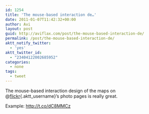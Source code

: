 ```yaml
---
id: 1254
title: 'The mouse-based interaction de…'
date: 2011-01-07T11:42:32+00:00
author: Avi
layout: post
guid: http://aviflax.com/post/the-mouse-based-interaction-de/
permalink: /post/the-mouse-based-interaction-de/
aktt_notify_twitter:
  - 'yes'
aktt_twitter_id:
  - "23404122002685952"
categories:
  - none
tags:
  - tweet
---
```

The mouse-based interaction design of the maps on @[flickr](http://twitter.com/flickr){.aktt_username}’s photo pages is really great.

Example: <a href="http://t.co/dC8MMCz" rel="nofollow">http://t.co/dC8MMCz</a>
